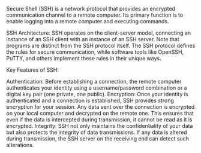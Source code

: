 Secure Shell (SSH) is a network protocol that provides an encrypted communication channel to a remote computer. Its primary function is to enable logging into a remote computer and executing commands.

SSH Architecture:
SSH operates on the client-server model, connecting an instance of an SSH client with an instance of an SSH server. Note that programs are distinct from the SSH protocol itself. The SSH protocol defines the rules for secure communication, while software tools like OpenSSH, PuTTY, and others implement these rules in their unique ways.

Key Features of SSH:

Authentication: Before establishing a connection, the remote computer authenticates your identity using a username/password combination or a digital key pair (one private, one public).
Encryption: Once your identity is authenticated and a connection is established, SSH provides strong encryption for your session. Any data sent over the connection is encrypted on your local computer and decrypted on the remote one. This ensures that even if the data is intercepted during transmission, it cannot be read as it is encrypted.
Integrity: SSH not only maintains the confidentiality of your data but also protects the integrity of data transmissions. If any data is altered during transmission, the SSH server on the receiving end can detect such alterations.